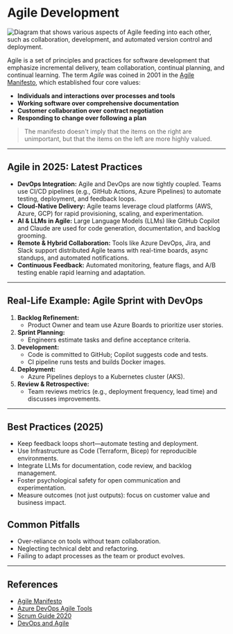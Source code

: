 # Agile Development

![Diagram that shows various aspects of Agile feeding into each other, such as collaboration, development, and automated version control and deployment.](https://learn.microsoft.com/en-us/devops/_img/whatisagile_600x300.png)

Agile is a set of principles and practices for software development that emphasize incremental delivery, team collaboration, continual planning, and continual learning. The term _Agile_ was coined in 2001 in the [Agile Manifesto](http://agilemanifesto.org/), which established four core values:

- **Individuals and interactions over processes and tools**
- **Working software over comprehensive documentation**
- **Customer collaboration over contract negotiation**
- **Responding to change over following a plan**

> The manifesto doesn't imply that the items on the right are unimportant, but that the items on the left are more highly valued.

---

## Agile in 2025: Latest Practices

- **DevOps Integration:** Agile and DevOps are now tightly coupled. Teams use CI/CD pipelines (e.g., GitHub Actions, Azure Pipelines) to automate testing, deployment, and feedback loops.
- **Cloud-Native Delivery:** Agile teams leverage cloud platforms (AWS, Azure, GCP) for rapid provisioning, scaling, and experimentation.
- **AI & LLMs in Agile:** Large Language Models (LLMs) like GitHub Copilot and Claude are used for code generation, documentation, and backlog grooming.
- **Remote & Hybrid Collaboration:** Tools like Azure DevOps, Jira, and Slack support distributed Agile teams with real-time boards, async standups, and automated notifications.
- **Continuous Feedback:** Automated monitoring, feature flags, and A/B testing enable rapid learning and adaptation.

---

## Real-Life Example: Agile Sprint with DevOps

1. **Backlog Refinement:**
   - Product Owner and team use Azure Boards to prioritize user stories.
2. **Sprint Planning:**
   - Engineers estimate tasks and define acceptance criteria.
3. **Development:**
   - Code is committed to GitHub; Copilot suggests code and tests.
   - CI pipeline runs tests and builds Docker images.
4. **Deployment:**
   - Azure Pipelines deploys to a Kubernetes cluster (AKS).
5. **Review & Retrospective:**
   - Team reviews metrics (e.g., deployment frequency, lead time) and discusses improvements.

---

## Best Practices (2025)

- Keep feedback loops short—automate testing and deployment.
- Use Infrastructure as Code (Terraform, Bicep) for reproducible environments.
- Integrate LLMs for documentation, code review, and backlog management.
- Foster psychological safety for open communication and experimentation.
- Measure outcomes (not just outputs): focus on customer value and business impact.

## Common Pitfalls

- Over-reliance on tools without team collaboration.
- Neglecting technical debt and refactoring.
- Failing to adapt processes as the team or product evolves.

---

## References

- [Agile Manifesto](http://agilemanifesto.org/)
- [Azure DevOps Agile Tools](https://learn.microsoft.com/en-us/azure/devops/boards/?view=azure-devops)
- [Scrum Guide 2020](https://scrumguides.org/)
- [DevOps and Agile](https://learn.microsoft.com/en-us/devops/what-is-devops)
